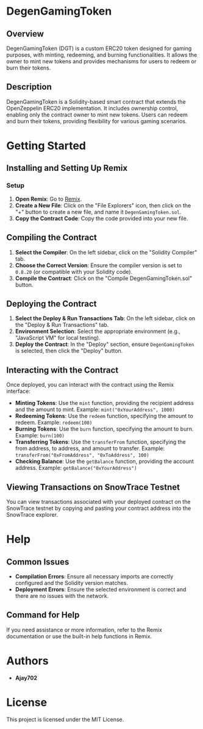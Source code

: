 # DegenGamingToken

## Overview

DegenGamingToken (DGT) is a custom ERC20 token designed for gaming purposes, with minting, redeeming, and burning functionalities. It allows the owner to mint new tokens and provides mechanisms for users to redeem or burn their tokens.

## Description

DegenGamingToken is a Solidity-based smart contract that extends the OpenZeppelin ERC20 implementation. It includes ownership control, enabling only the contract owner to mint new tokens. Users can redeem and burn their tokens, providing flexibility for various gaming scenarios.

# Getting Started

## Installing and Setting Up Remix

### Setup

1. **Open Remix**: Go to [Remix](https://remix.ethereum.org/).
2. **Create a New File**: Click on the "File Explorers" icon, then click on the "+" button to create a new file, and name it `DegenGamingToken.sol`.
3. **Copy the Contract Code**: Copy the code provided into your new file.

## Compiling the Contract

1. **Select the Compiler**: On the left sidebar, click on the "Solidity Compiler" tab.
2. **Choose the Correct Version**: Ensure the compiler version is set to `0.8.20` (or compatible with your Solidity code).
3. **Compile the Contract**: Click on the "Compile DegenGamingToken.sol" button.

## Deploying the Contract

1. **Select the Deploy & Run Transactions Tab**: On the left sidebar, click on the "Deploy & Run Transactions" tab.
2. **Environment Selection**: Select the appropriate environment (e.g., "JavaScript VM" for local testing).
3. **Deploy the Contract**: In the "Deploy" section, ensure `DegenGamingToken` is selected, then click the "Deploy" button.

## Interacting with the Contract

Once deployed, you can interact with the contract using the Remix interface:

- **Minting Tokens**: Use the `mint` function, providing the recipient address and the amount to mint. Example: `mint("0xYourAddress", 1000)`
- **Redeeming Tokens**: Use the `redeem` function, specifying the amount to redeem. Example: `redeem(100)`
- **Burning Tokens**: Use the `burn` function, specifying the amount to burn. Example: `burn(100)`
- **Transferring Tokens**: Use the `transferFrom` function, specifying the from address, to address, and amount to transfer. Example: `transferFrom("0xFromAddress", "0xToAddress", 100)`
- **Checking Balance**: Use the `getBalance` function, providing the account address. Example: `getBalance("0xYourAddress")`

## Viewing Transactions on SnowTrace Testnet

You can view transactions associated with your deployed contract on the SnowTrace testnet by copying and pasting your contract address into the SnowTrace explorer.

# Help

## Common Issues

- **Compilation Errors**: Ensure all necessary imports are correctly configured and the Solidity version matches.
- **Deployment Errors**: Ensure the selected environment is correct and there are no issues with the network.

## Command for Help

If you need assistance or more information, refer to the Remix documentation or use the built-in help functions in Remix.

# Authors

- **Ajay702**

# License

This project is licensed under the MIT License.
